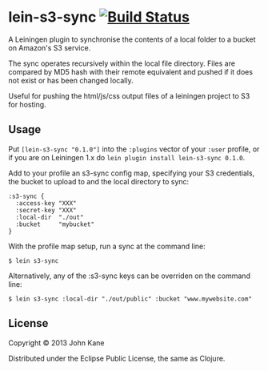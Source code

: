 # lein-s3-sync [![Build Status](https://travis-ci.org/kanej/lein-s3-sync.png)](https://travis-ci.org/kanej/lein-s3-sync)

A Leiningen plugin to synchronise the contents of a local folder
to a bucket on Amazon's S3 service.

The sync operates recursively within the local file directory.
Files are compared by MD5 hash with their remote equivalent and
pushed if it does not exist or has been changed locally.

Useful for pushing the html/js/css output files of a leiningen project
to S3 for hosting.

## Usage

Put `[lein-s3-sync "0.1.0"]` into the `:plugins` vector of your
`:user` profile, or if you are on Leiningen 1.x do `lein plugin install
lein-s3-sync 0.1.0`.

Add to your profile an s3-sync config map, specifying your S3 credentials,
the bucket to upload to and the local directory to sync:

    :s3-sync {
      :access-key "XXX"
      :secret-key "XXX"
      :local-dir  "./out"
      :bucket     "mybucket"
    }

With the profile map setup, run a sync at the command line:

    $ lein s3-sync

Alternatively, any of the :s3-sync keys can be overriden on the command
line:

    $ lein s3-sync :local-dir "./out/public" :bucket "www.mywebsite.com"

## License

Copyright © 2013 John Kane

Distributed under the Eclipse Public License, the same as Clojure.
